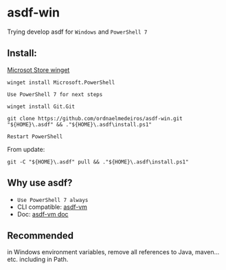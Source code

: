 # asdf-win

Trying develop asdf for `Windows` and `PowerShell 7`

## Install:

[Microsot Store winget](https://www.microsoft.com/store/productId/9NBLGGH4NNS1)
```shell
winget install Microsoft.PowerShell
```
`Use PowerShell 7 for next steps`

```shell
winget install Git.Git
```

```shell
git clone https://github.com/ordnaelmedeiros/asdf-win.git "${HOME}\.asdf" && ."${HOME}\.asdf\install.ps1"
```
`Restart PowerShell`

From update:
```shell
git -C "${HOME}\.asdf" pull && ."${HOME}\.asdf\install.ps1"
```

## Why use asdf?

- `Use PowerShell 7 always`
- CLI compatible: [asdf-vm](https://asdf-vm.com/)
- Doc: [asdf-vm doc](https://asdf-vm.com/manage/commands.html)

## Recommended

in Windows environment variables, remove all references to Java, maven... etc. including in Path.
